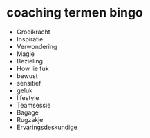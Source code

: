 # coaching termen bingo

- Groeikracht
- Inspiratie
- Verwondering
- Magie
- Bezieling
- How lie fuk
- bewust
- sensitief
- geluk
- lifestyle
- Teamsessie
- Bagage
- Rugzakje
- Ervaringsdeskundige
